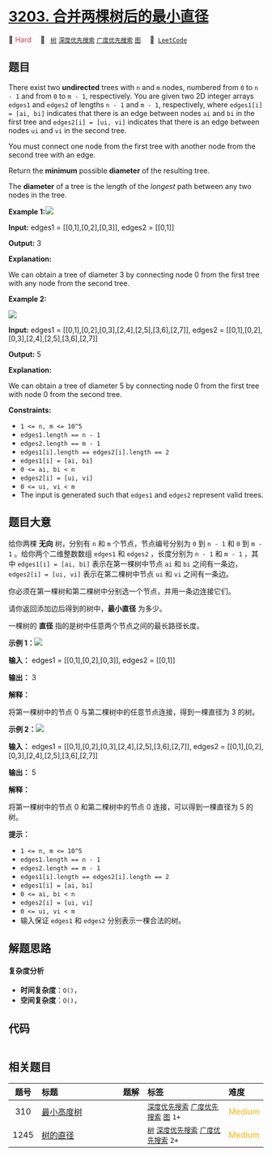 # [3203. 合并两棵树后的最小直径](https://leetcode.com/problems/find-minimum-diameter-after-merging-two-trees)

🔴 <font color=#ff334b>Hard</font>&emsp; 🔖&ensp; [`树`](/leetcode/outline/tag/tree.md) [`深度优先搜索`](/leetcode/outline/tag/depth-first-search.md) [`广度优先搜索`](/leetcode/outline/tag/breadth-first-search.md) [`图`](/leetcode/outline/tag/graph.md)&emsp; 🔗&ensp;[`LeetCode`](https://leetcode.com/problems/find-minimum-diameter-after-merging-two-trees)


## 题目

There exist two **undirected** trees with `n` and `m` nodes, numbered from `0`
to `n - 1` and from `0` to `m - 1`, respectively. You are given two 2D integer
arrays `edges1` and `edges2` of lengths `n - 1` and `m - 1`, respectively,
where `edges1[i] = [ai, bi]` indicates that there is an edge between nodes
`ai` and `bi` in the first tree and `edges2[i] = [ui, vi]` indicates that
there is an edge between nodes `ui` and `vi` in the second tree.

You must connect one node from the first tree with another node from the
second tree with an edge.

Return the **minimum** possible **diameter** of the resulting tree.

The **diameter** of a tree is the length of the _longest_ path between any two
nodes in the tree.



**Example
1:**![](https://assets.leetcode.com/uploads/2024/04/22/example11-transformed.png)

**Input:** edges1 = [[0,1],[0,2],[0,3]], edges2 = [[0,1]]

**Output:** 3

**Explanation:**

We can obtain a tree of diameter 3 by connecting node 0 from the first tree
with any node from the second tree.

**Example 2:**

![](https://assets.leetcode.com/uploads/2024/04/22/example211.png)

**Input:** edges1 = [[0,1],[0,2],[0,3],[2,4],[2,5],[3,6],[2,7]], edges2 =
[[0,1],[0,2],[0,3],[2,4],[2,5],[3,6],[2,7]]

**Output:** 5

**Explanation:**

We can obtain a tree of diameter 5 by connecting node 0 from the first tree
with node 0 from the second tree.



**Constraints:**

  * `1 <= n, m <= 10^5`
  * `edges1.length == n - 1`
  * `edges2.length == m - 1`
  * `edges1[i].length == edges2[i].length == 2`
  * `edges1[i] = [ai, bi]`
  * `0 <= ai, bi < n`
  * `edges2[i] = [ui, vi]`
  * `0 <= ui, vi < m`
  * The input is generated such that `edges1` and `edges2` represent valid trees.


## 题目大意

给你两棵 **无向**  树，分别有 `n` 和 `m` 个节点，节点编号分别为 `0` 到 `n - 1` 和 `0` 到 `m - 1`
。给你两个二维整数数组 `edges1` 和 `edges2` ，长度分别为 `n - 1` 和 `m - 1` ，其中 `edges1[i] = [ai,
bi]` 表示在第一棵树中节点 `ai` 和 `bi` 之间有一条边，`edges2[i] = [ui, vi]` 表示在第二棵树中节点 `ui` 和
`vi` 之间有一条边。

你必须在第一棵树和第二棵树中分别选一个节点，并用一条边连接它们。

请你返回添加边后得到的树中，**最小直径**  为多少。

一棵树的 **直径**  指的是树中任意两个节点之间的最长路径长度。



**示例
1：**![](https://assets.leetcode.com/uploads/2024/04/22/example11-transformed.png)

**输入：** edges1 = [[0,1],[0,2],[0,3]], edges2 = [[0,1]]

**输出：** 3

**解释：**

将第一棵树中的节点 0 与第二棵树中的任意节点连接，得到一棵直径为 3 的树。

**示例 2：![](https://assets.leetcode.com/uploads/2024/04/22/example211.png)**

**输入：** edges1 = [[0,1],[0,2],[0,3],[2,4],[2,5],[3,6],[2,7]], edges2 =
[[0,1],[0,2],[0,3],[2,4],[2,5],[3,6],[2,7]]

**输出：** 5

**解释：**

将第一棵树中的节点 0 和第二棵树中的节点 0 连接，可以得到一棵直径为 5 的树。



**提示：**

  * `1 <= n, m <= 10^5`
  * `edges1.length == n - 1`
  * `edges2.length == m - 1`
  * `edges1[i].length == edges2[i].length == 2`
  * `edges1[i] = [ai, bi]`
  * `0 <= ai, bi < n`
  * `edges2[i] = [ui, vi]`
  * `0 <= ui, vi < m`
  * 输入保证 `edges1` 和 `edges2` 分别表示一棵合法的树。


## 解题思路

#### 复杂度分析

- **时间复杂度**：`O()`，
- **空间复杂度**：`O()`，

## 代码

```javascript

```

## 相关题目

<!-- prettier-ignore -->
| 题号 | 标题 | 题解 | 标签 | 难度 |
| :------: | :------ | :------: | :------ | :------ |
| 310 | [最小高度树](https://leetcode.com/problems/minimum-height-trees) |  |  [`深度优先搜索`](/leetcode/outline/tag/depth-first-search.md) [`广度优先搜索`](/leetcode/outline/tag/breadth-first-search.md) [`图`](/leetcode/outline/tag/graph.md) `1+` | <font color=#ffb800>Medium</font> |
| 1245 | [树的直径](https://leetcode.com/problems/tree-diameter) |  |  [`树`](/leetcode/outline/tag/tree.md) [`深度优先搜索`](/leetcode/outline/tag/depth-first-search.md) [`广度优先搜索`](/leetcode/outline/tag/breadth-first-search.md) `2+` | <font color=#ffb800>Medium</font> |

<style>
.blue {
    background-color: #096dd9;
    padding: 0.25rem 0.5rem;
    margin: 0;
    font-size: 0.85em;
    border-radius: 3px;
    color: white;
    font-weight: 500;
}
table th:first-of-type { width: 10%; }
table th:nth-of-type(2) { width: 35%; }
table th:nth-of-type(3) { width: 10%; }
table th:nth-of-type(4) { width: 35%; }
table th:nth-of-type(5) { width: 10%; }
</style>
